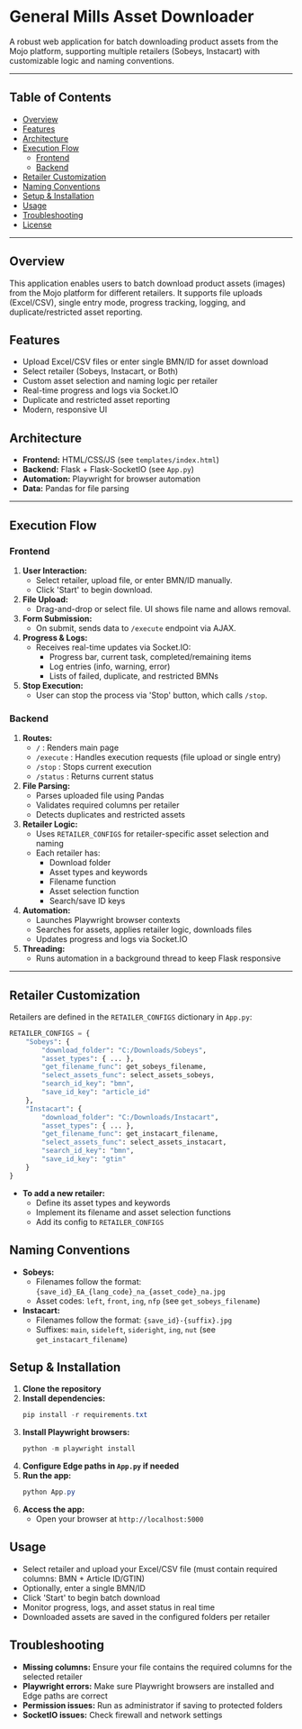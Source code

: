 # General Mills Asset Downloader

A robust web application for batch downloading product assets from the Mojo platform, supporting multiple retailers (Sobeys, Instacart) with customizable logic and naming conventions.

---

## Table of Contents
- [Overview](#overview)
- [Features](#features)
- [Architecture](#architecture)
- [Execution Flow](#execution-flow)
  - [Frontend](#frontend)
  - [Backend](#backend)
- [Retailer Customization](#retailer-customization)
- [Naming Conventions](#naming-conventions)
- [Setup & Installation](#setup--installation)
- [Usage](#usage)
- [Troubleshooting](#troubleshooting)
- [License](#license)

---

## Overview
This application enables users to batch download product assets (images) from the Mojo platform for different retailers. It supports file uploads (Excel/CSV), single entry mode, progress tracking, logging, and duplicate/restricted asset reporting.

## Features
- Upload Excel/CSV files or enter single BMN/ID for asset download
- Select retailer (Sobeys, Instacart, or Both)
- Custom asset selection and naming logic per retailer
- Real-time progress and logs via Socket.IO
- Duplicate and restricted asset reporting
- Modern, responsive UI

## Architecture
- **Frontend:** HTML/CSS/JS (see `templates/index.html`)
- **Backend:** Flask + Flask-SocketIO (see `App.py`)
- **Automation:** Playwright for browser automation
- **Data:** Pandas for file parsing

---

## Execution Flow

### Frontend
1. **User Interaction:**
   - Select retailer, upload file, or enter BMN/ID manually.
   - Click 'Start' to begin download.
2. **File Upload:**
   - Drag-and-drop or select file. UI shows file name and allows removal.
3. **Form Submission:**
   - On submit, sends data to `/execute` endpoint via AJAX.
4. **Progress & Logs:**
   - Receives real-time updates via Socket.IO:
     - Progress bar, current task, completed/remaining items
     - Log entries (info, warning, error)
     - Lists of failed, duplicate, and restricted BMNs
5. **Stop Execution:**
   - User can stop the process via 'Stop' button, which calls `/stop`.

### Backend
1. **Routes:**
   - `/` : Renders main page
   - `/execute` : Handles execution requests (file upload or single entry)
   - `/stop` : Stops current execution
   - `/status` : Returns current status
2. **File Parsing:**
   - Parses uploaded file using Pandas
   - Validates required columns per retailer
   - Detects duplicates and restricted assets
3. **Retailer Logic:**
   - Uses `RETAILER_CONFIGS` for retailer-specific asset selection and naming
   - Each retailer has:
     - Download folder
     - Asset types and keywords
     - Filename function
     - Asset selection function
     - Search/save ID keys
4. **Automation:**
   - Launches Playwright browser contexts
   - Searches for assets, applies retailer logic, downloads files
   - Updates progress and logs via Socket.IO
5. **Threading:**
   - Runs automation in a background thread to keep Flask responsive

---

## Retailer Customization
Retailers are defined in the `RETAILER_CONFIGS` dictionary in `App.py`:
```python
RETAILER_CONFIGS = {
    "Sobeys": {
        "download_folder": "C:/Downloads/Sobeys",
        "asset_types": { ... },
        "get_filename_func": get_sobeys_filename,
        "select_assets_func": select_assets_sobeys,
        "search_id_key": "bmn",
        "save_id_key": "article_id"
    },
    "Instacart": {
        "download_folder": "C:/Downloads/Instacart",
        "asset_types": { ... },
        "get_filename_func": get_instacart_filename,
        "select_assets_func": select_assets_instacart,
        "search_id_key": "bmn",
        "save_id_key": "gtin"
    }
}
```
- **To add a new retailer:**
  - Define its asset types and keywords
  - Implement its filename and asset selection functions
  - Add its config to `RETAILER_CONFIGS`

## Naming Conventions
- **Sobeys:**
  - Filenames follow the format: `{save_id}_EA_{lang_code}_na_{asset_code}_na.jpg`
  - Asset codes: `left`, `front`, `ing`, `nfp` (see `get_sobeys_filename`)
- **Instacart:**
  - Filenames follow the format: `{save_id}-{suffix}.jpg`
  - Suffixes: `main`, `sideleft`, `sideright`, `ing`, `nut` (see `get_instacart_filename`)

## Setup & Installation
1. **Clone the repository**
2. **Install dependencies:**
   ```powershell
   pip install -r requirements.txt
   ```
3. **Install Playwright browsers:**
   ```powershell
   python -m playwright install
   ```
4. **Configure Edge paths in `App.py` if needed**
5. **Run the app:**
   ```powershell
   python App.py
   ```
6. **Access the app:**
   - Open your browser at `http://localhost:5000`

## Usage
- Select retailer and upload your Excel/CSV file (must contain required columns: BMN + Article ID/GTIN)
- Optionally, enter a single BMN/ID
- Click 'Start' to begin batch download
- Monitor progress, logs, and asset status in real time
- Downloaded assets are saved in the configured folders per retailer

## Troubleshooting
- **Missing columns:** Ensure your file contains the required columns for the selected retailer
- **Playwright errors:** Make sure Playwright browsers are installed and Edge paths are correct
- **Permission issues:** Run as administrator if saving to protected folders
- **SocketIO issues:** Check firewall and network settings

